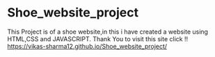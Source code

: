 # Shoe_website_project
This Project is of a shoe website,in this i have created a website using HTML,CSS and JAVASCRIPT.
Thank You
to visit this site click !!
https://vikas-sharma12.github.io/Shoe_website_project/
